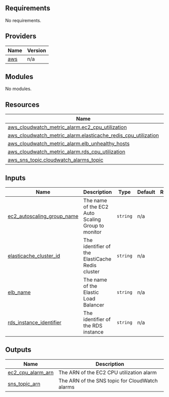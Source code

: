 ## Requirements

No requirements.

## Providers

| Name | Version |
|------|---------|
| <a name="provider_aws"></a> [aws](#provider\_aws) | n/a |

## Modules

No modules.

## Resources

| Name | Type |
|------|------|
| [aws_cloudwatch_metric_alarm.ec2_cpu_utilization](https://registry.terraform.io/providers/hashicorp/aws/latest/docs/resources/cloudwatch_metric_alarm) | resource |
| [aws_cloudwatch_metric_alarm.elasticache_redis_cpu_utilization](https://registry.terraform.io/providers/hashicorp/aws/latest/docs/resources/cloudwatch_metric_alarm) | resource |
| [aws_cloudwatch_metric_alarm.elb_unhealthy_hosts](https://registry.terraform.io/providers/hashicorp/aws/latest/docs/resources/cloudwatch_metric_alarm) | resource |
| [aws_cloudwatch_metric_alarm.rds_cpu_utilization](https://registry.terraform.io/providers/hashicorp/aws/latest/docs/resources/cloudwatch_metric_alarm) | resource |
| [aws_sns_topic.cloudwatch_alarms_topic](https://registry.terraform.io/providers/hashicorp/aws/latest/docs/resources/sns_topic) | resource |

## Inputs

| Name | Description | Type | Default | Required |
|------|-------------|------|---------|:--------:|
| <a name="input_ec2_autoscaling_group_name"></a> [ec2\_autoscaling\_group\_name](#input\_ec2\_autoscaling\_group\_name) | The name of the EC2 Auto Scaling Group to monitor | `string` | n/a | yes |
| <a name="input_elasticache_cluster_id"></a> [elasticache\_cluster\_id](#input\_elasticache\_cluster\_id) | The identifier of the ElastiCache Redis cluster | `string` | n/a | yes |
| <a name="input_elb_name"></a> [elb\_name](#input\_elb\_name) | The name of the Elastic Load Balancer | `string` | n/a | yes |
| <a name="input_rds_instance_identifier"></a> [rds\_instance\_identifier](#input\_rds\_instance\_identifier) | The identifier of the RDS instance | `string` | n/a | yes |

## Outputs

| Name | Description |
|------|-------------|
| <a name="output_ec2_cpu_alarm_arn"></a> [ec2\_cpu\_alarm\_arn](#output\_ec2\_cpu\_alarm\_arn) | The ARN of the EC2 CPU utilization alarm |
| <a name="output_sns_topic_arn"></a> [sns\_topic\_arn](#output\_sns\_topic\_arn) | The ARN of the SNS topic for CloudWatch alarms |

